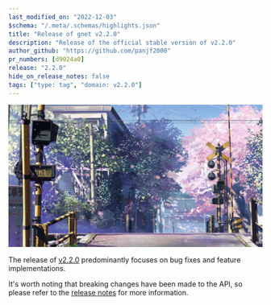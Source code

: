 ```yaml
---
last_modified_on: "2022-12-03"
$schema: "/.meta/.schemas/highlights.json"
title: "Release of gnet v2.2.0"
description: "Release of the official stable version of v2.2.0"
author_github: "https://github.com/panjf2000"
pr_numbers: [d9024a0]
release: "2.2.0"
hide_on_release_notes: false
tags: ["type: tag", "domain: v2.2.0"]
---
```


![](/img/gnet-v2-2-0.jpg)

The release of [v2.2.0](https://github.com/panjf2000/gnet/releases/tag/v2.2.0) predominantly focuses on bug fixes and feature implementations.

It's worth noting that breaking changes have been made to the API, so please refer to the [release notes](https://github.com/panjf2000/gnet/releases/tag/v2.2.0) for more information.